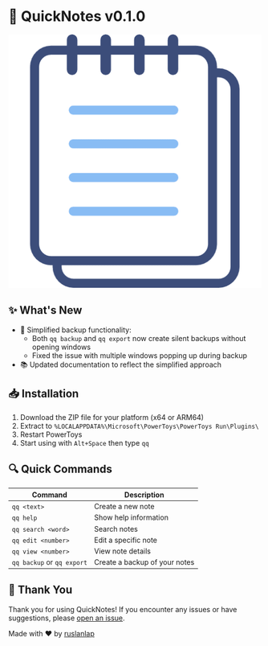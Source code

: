 # 📝 QuickNotes v0.1.0

![QuickNotes Logo](https://raw.githubusercontent.com/ruslanlap/CommunityPowerToysRunPlugin-QuickNotes/master/QuickNotes/Community.PowerToys.Run.Plugin.QuickNotes/Images/quicknotes.dark.png)

## ✨ What's New

- 🔄 Simplified backup functionality:
  - Both `qq backup` and `qq export` now create silent backups without opening windows
  - Fixed the issue with multiple windows popping up during backup
- 📚 Updated documentation to reflect the simplified approach

## 📥 Installation

1. Download the ZIP file for your platform (x64 or ARM64)
2. Extract to `%LOCALAPPDATA%\Microsoft\PowerToys\PowerToys Run\Plugins\`
3. Restart PowerToys
4. Start using with `Alt+Space` then type `qq`

## 🔍 Quick Commands

| Command | Description |
|---------|-------------|
| `qq <text>` | Create a new note |
| `qq help` | Show help information |
| `qq search <word>` | Search notes |
| `qq edit <number>` | Edit a specific note |
| `qq view <number>` | View note details |
| `qq backup` or `qq export` | Create a backup of your notes |

## 🙏 Thank You

Thank you for using QuickNotes! If you encounter any issues or have suggestions, please [open an issue](https://github.com/ruslanlap/CommunityPowerToysRunPlugin-QuickNotes/issues).

Made with ❤️ by [ruslanlap](https://github.com/ruslanlap)
